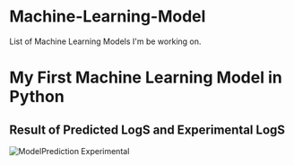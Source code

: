 # Machine-Learning-Model
List of Machine Learning Models I'm be working on.

<h1> My First Machine Learning Model in Python </h1>

<h2> Result of Predicted LogS and Experimental LogS </h2>

![ModelPrediction Experimental](https://user-images.githubusercontent.com/23708654/128431792-9ea91849-9f17-4a54-8dc7-44626e197e6a.png)

